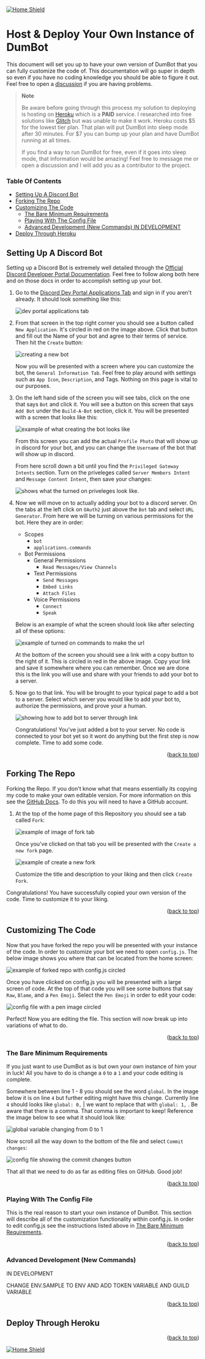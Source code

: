 <a name="readme-top"></a>

[![Home Shield](https://img.shields.io/badge/%E2%86%90_Home-345289?&style=for-the-badge)](../../../README.md)

# Host & Deploy Your Own Instance of DumBot

This document will set you up to have your own version of DumBot that you can fully customize the code of. This documentation will go super in depth so even if you have no coding knowledge you should be able to figure it out. Feel free to open a [discussion](https://github.com/Mateo-Wallace/MP2-Discord-DumBot-V2/discussions) if you are having problems.

> **Note**
>
> Be aware before going through this process my solution to deploying is hosting on [Heroku](https://www.heroku.com/pricing) which is a **PAID** service. I researched into free solutions like [Glitch](https://glitch.com/pricing) but was unable to make it work. Heroku costs $5 for the lowest tier plan. That plan will put DumBot into sleep mode after 30 minutes. For $7 you can bump up your plan and have DumBot running at all times.
>
> If you find a way to run DumBot for free, even if it goes into sleep mode, that information would be amazing! Feel free to message me or open a discussion and I will add you as a contributor to the project.

### Table Of Contents

- [Setting Up A Discord Bot](#setting-up-a-discord-bot)
- [Forking The Repo](#forking-the-repo)
- [Customizing The Code](#customizing-the-code)
  - [The Bare Minimum Requirements](#the-bare-minimum-requirements)
  - [Playing With The Config File](#playing-with-the-config-file)
  - [Advanced Development (New Commands) IN DEVELOPMENT](#advanced-development-new-commands)
- [Deploy Through Heroku](#deploy-through-heroku)

## Setting Up A Discord Bot

Setting up a Discord Bot is extremely well detailed through the [Official Discord Developer Portal Documentation](https://discord.com/developers/docs/getting-started). Feel free to follow along both here and on those docs in order to accomplish setting up your bot.

1. Go to the [Discord Dev Portal Applications Tab](https://discord.com/developers/applications) and sign in if you aren't already. It should look something like this:

   ![dev portal applications tab](../images/discord-dev-applications-tab.png)

1. From that screen in the top right corner you should see a button called `New Application`. It's circled in red on the image above. Click that button and fill out the Name of your bot and agree to their terms of service. Then hit the `Create` button:

   ![creating a new bot](../images/discord-dev-new-bot.png)

   Now you will be presented with a screen where you can customize the bot, the `General Information Tab`. Feel free to play around with settings such as `App Icon`, `Description`, and Tags. Nothing on this page is vital to our purposes.

1. On the left hand side of the screen you will see tabs, click on the one that says `Bot` and click it. You will see a button on this screen that says `Add Bot` under the `Build-A-Bot` section, click it. You will be presented with a screen that looks like this:

   ![example of what creating the bot looks like](../images/discord-dev-create-bot.png)

   From this screen you can add the actual `Profile Photo` that will show up in discord for your bot, and you can change the `Username` of the bot that will show up in discord.

   From here scroll down a bit until you find the `Privileged Gateway Intents` section. Turn on the priveleges called `Server Members Intent` and `Message Content Intent`, then save your changes:

   ![shows what the turned on priveleges look like.](../images/discord-dev-priveleges.png)

1. Now we will move on to actually adding your bot to a discord server. On the tabs at the left click on `OAuth2` just above the `Bot` tab and select `URL Generator`. From here we will be turning on various permissions for the bot. Here they are in order:

   - Scopes
     - `bot`
     - `applications.commands`
   - Bot Permissions
     - General Permissions
       - `Read Messages/View Channels`
     - Text Permissions
       - `Send Messages`
       - `Embed Links`
       - `Attach Files`
     - Voice Permissions
       - `Connect`
       - `Speak`

   Below is an example of what the screen should look like after selecting all of these options:

   ![example of turned on commands to make the url](../images/discord-dev-url-creator.png)

   At the bottom of the screen you should see a link with a copy button to the right of it. This is circled in red in the above image. Copy your link and save it somewhere where you can remember. Once we are done this is the link you will use and share with your friends to add your bot to a server.

1. Now go to that link. You will be brought to your typical page to add a bot to a server. Select which server you would like to add your bot to, authorize the permissions, and prove your a human.

   ![showing how to add bot to server through link](../images/discord-add-bot-to-server.gif)

   Congratulations! You've just added a bot to your server. No code is connected to your bot yet so it wont do anything but the first step is now complete. Time to add some code.

<p align="right">(<a href="#readme-top">back to top</a>)</p>

## Forking The Repo

Forking the Repo. If you don't know what that means essentially its copying my code to make your own editable version. For more information on this see the [GitHub Docs](https://docs.github.com/en/get-started/quickstart/fork-a-repo). To do this you will need to have a GitHub account.

1. At the top of the home page of this Repository you should see a tab called `Fork`:

   ![example of image of fork tab](../images/github-new-fork.png)

   Once you've clicked on that tab you will be presented with the `Create a new fork` page.

   ![example of create a new fork](../images/github-create-a-new-fork.png)

   Customize the title and description to your liking and then click `Create Fork`.

Congratulations! You have successfully copied your own version of the code. Time to customize it to your liking.

<p align="right">(<a href="#readme-top">back to top</a>)</p>

## Customizing The Code

Now that you have forked the repo you will be presented with your instance of the code. In order to customize your bot we need to open `config.js`. The below image shows you where that can be located from the home screen:

![example of forked repo with config.js circled](../images/github-open-config-file.png)

Once you have clicked on config.js you will be presented with a large screen of code. At the top of that code you will see some buttons that say `Raw`, `Blame`, and a `Pen Emoji`. Select the `Pen Emoji` in order to edit your code:

![config file with a pen image circled](../images/github-config-click-edit.png)

Perfect! Now you are editing the file. This section will now break up into variations of what to do.

<p align="right">(<a href="#readme-top">back to top</a>)</p>

### The Bare Minimum Requirements

If you just want to use DumBot as is but own your own instance of him your in luck! All you have to do is change a `0` to a `1` and your code editing is complete.

Somewhere between line 1 - 8 you should see the word `global`. In the image below it is on line `4` but further editing might have this change. Currently line `4` should looks like `global: 0,` | we want to replace that with `global: 1,` . Be aware that there is a comma. That comma is important to keep! Reference the image below to see what it should look like:

![global variable changing from 0 to 1](../images/github-config-change-global.png)

Now scroll all the way down to the bottom of the file and select `Commit changes`:

![config file showing the commit changes button](../images/github-config-commit-changes.png)

That all that we need to do as far as editing files on GitHub. Good job!

<p align="right">(<a href="#readme-top">back to top</a>)</p>

### Playing With The Config File

This is the real reason to start your own instance of DumBot. This section will describe all of the customization functionality within config.js. In order to edit config.js see the instructions listed above in [The Bare Minimum Requirements](#the-bare-minimum-requirements).

<p align="right">(<a href="#readme-top">back to top</a>)</p>

### Advanced Development (New Commands)

IN DEVELOPMENT

CHANGE ENV.SAMPLE TO ENV AND ADD TOKEN VARIABLE AND GUILD VARIABLE

<p align="right">(<a href="#readme-top">back to top</a>)</p>

## Deploy Through Heroku

<p align="right">(<a href="#readme-top">back to top</a>)</p>

[![Home Shield](https://img.shields.io/badge/%E2%86%90_Home-345289?&style=for-the-badge)](../../../README.md)
